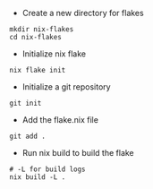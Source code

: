 - Create a new directory for flakes

```shell
mkdir nix-flakes
cd nix-flakes
```

- Initialize nix flake

```shell
nix flake init
```

- Initialize a git repository

```shell
git init
```

- Add the flake.nix file

```shell
git add .
```

- Run nix build to build the flake

```shell
# -L for build logs
nix build -L .
```
